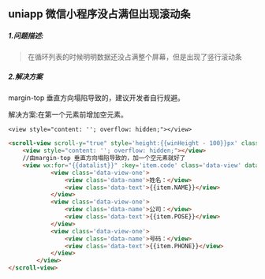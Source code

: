 ## uniapp 微信小程序没占满但出现滚动条

##### 1.问题描述:
> 在循环列表的时候明明数据还没占满整个屏幕，但是出现了竖行滚动条

##### 2.解决方案

margin-top 垂直方向塌陷导致的，建议开发者自行规避。

解决方案:在第一个元素前增加空元素。

`<view style="content: ''; overflow: hidden;"></view>`

```html
<scroll-view scroll-y="true" style='height:{{winHeight - 100}}px' class='scrollcolumn'>
    <view style="content: ''; overflow: hidden;"></view>
    //由margin-top 垂直方向塌陷导致的，加一个空元素就好了
    <view wx:for="{{datalist}}" :key='item.code' class='data-view' data-code="{{item.CODE}}" bindtap="bindtappp">
            <view class='data-view-one'>
                <view class='data-name'>姓名：</view>
                <view class='data-text'>{{item.NAME}}</view>
            </view>
            <view class='data-view-one'>
                <view class='data-name'>公司：</view>
                <view class='data-text'>{{item.POSE}}</view>
            </view>
            <view class='data-view-one'>
                <view class='data-name'>号码：</view>
                <view class='data-text'>{{item.PHONE}}</view>
            </view>
        </view>
</scroll-view>

```

